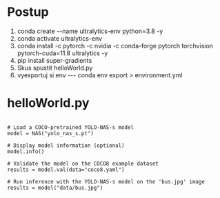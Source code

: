 # Postup
1. conda create --name ultralytics-env python=3.8 -y
2. conda activate ultralytics-env
3. conda install -c pytorch -c nvidia -c conda-forge pytorch torchvision pytorch-cuda=11.8 ultralytics -y
4. pip install super-gradients
5. Skus spustit helloWorld.py
6. vyexportuj si env ---  conda env export > environment.yml

# helloWorld.py
```from ultralytics import NAS

# Load a COCO-pretrained YOLO-NAS-s model
model = NAS("yolo_nas_s.pt")

# Display model information (optional)
model.info()

# Validate the model on the COCO8 example dataset
results = model.val(data="coco8.yaml")

# Run inference with the YOLO-NAS-s model on the 'bus.jpg' image
results = model("data/bus.jpg")
```



